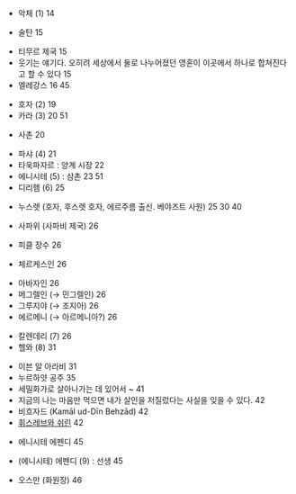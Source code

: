 + 악체 (1) 14
- 술탄 15
* 티무르 제국 15
* 웃기는 얘기다. 오히려 세상에서 둘로 나누어졌던 영혼이 이곳에서 하나로 합쳐진다고 할 수 있다 15
* 엘레강스 16 45
+ 호자 (2) 19
+ 카라 (3) 20 51
- 사촌 20
+ 파샤 (4) 21
+ 타욱파자르 : 양계 시장 22
+ 에니시테 (5) : 삼촌 23 51
+ 디리헴 (6) 25
- 누스렛 (호자, 후스렛 호자, 에르주름 출신. 베야즈트 사원) 25 30 40
+ 사파위 (사파비 제국) 26
- 피클 장수 26
+ 체르케스인 26
* 아바자인 26
* 메그렐인 (→ 민그렐인) 26
* 그루지야 (→ 조지아) 26
* 에르메니 (→ 아르메니아?) 26
+ 칼렌데리 (7) 26
+ 헬와 (8) 31
* 이븐 알 아라비 31
* 누르하얏 공주 35
* 세밀화가로 살아나가는 데 있어서 ~ 41
* 지금의 나는 마음만 먹으면 내가 살인을 저질렀다는 사실을 잊을 수 있다. 42
* 비흐자드 (Kamāl ud-Dīn Behzād) 42
* [휘스레브와 쉬린](https://m.blog.naver.com/ljj016/221627417338) 42
- 에니시테 에펜디 45
* (에니시테) 에펜디 (9) : 선생 45
- 오스만 (화원장) 46